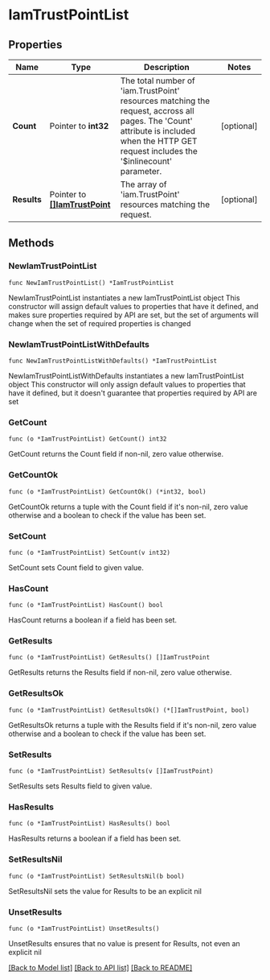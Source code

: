# IamTrustPointList

## Properties

Name | Type | Description | Notes
------------ | ------------- | ------------- | -------------
**Count** | Pointer to **int32** | The total number of &#39;iam.TrustPoint&#39; resources matching the request, accross all pages. The &#39;Count&#39; attribute is included when the HTTP GET request includes the &#39;$inlinecount&#39; parameter. | [optional] 
**Results** | Pointer to [**[]IamTrustPoint**](iam.TrustPoint.md) | The array of &#39;iam.TrustPoint&#39; resources matching the request. | [optional] 

## Methods

### NewIamTrustPointList

`func NewIamTrustPointList() *IamTrustPointList`

NewIamTrustPointList instantiates a new IamTrustPointList object
This constructor will assign default values to properties that have it defined,
and makes sure properties required by API are set, but the set of arguments
will change when the set of required properties is changed

### NewIamTrustPointListWithDefaults

`func NewIamTrustPointListWithDefaults() *IamTrustPointList`

NewIamTrustPointListWithDefaults instantiates a new IamTrustPointList object
This constructor will only assign default values to properties that have it defined,
but it doesn't guarantee that properties required by API are set

### GetCount

`func (o *IamTrustPointList) GetCount() int32`

GetCount returns the Count field if non-nil, zero value otherwise.

### GetCountOk

`func (o *IamTrustPointList) GetCountOk() (*int32, bool)`

GetCountOk returns a tuple with the Count field if it's non-nil, zero value otherwise
and a boolean to check if the value has been set.

### SetCount

`func (o *IamTrustPointList) SetCount(v int32)`

SetCount sets Count field to given value.

### HasCount

`func (o *IamTrustPointList) HasCount() bool`

HasCount returns a boolean if a field has been set.

### GetResults

`func (o *IamTrustPointList) GetResults() []IamTrustPoint`

GetResults returns the Results field if non-nil, zero value otherwise.

### GetResultsOk

`func (o *IamTrustPointList) GetResultsOk() (*[]IamTrustPoint, bool)`

GetResultsOk returns a tuple with the Results field if it's non-nil, zero value otherwise
and a boolean to check if the value has been set.

### SetResults

`func (o *IamTrustPointList) SetResults(v []IamTrustPoint)`

SetResults sets Results field to given value.

### HasResults

`func (o *IamTrustPointList) HasResults() bool`

HasResults returns a boolean if a field has been set.

### SetResultsNil

`func (o *IamTrustPointList) SetResultsNil(b bool)`

 SetResultsNil sets the value for Results to be an explicit nil

### UnsetResults
`func (o *IamTrustPointList) UnsetResults()`

UnsetResults ensures that no value is present for Results, not even an explicit nil

[[Back to Model list]](../README.md#documentation-for-models) [[Back to API list]](../README.md#documentation-for-api-endpoints) [[Back to README]](../README.md)



